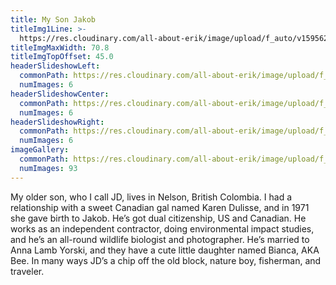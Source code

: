 ```yaml
---
title: My Son Jakob
titleImg1Line: >-
  https://res.cloudinary.com/all-about-erik/image/upload/f_auto/v1595627785/Archives/20.%20My%20Son%20Jakob/my-son-jakob.png
titleImgMaxWidth: 70.8
titleImgTopOffset: 45.0
headerSlideshowLeft:
  commonPath: https://res.cloudinary.com/all-about-erik/image/upload/f_auto/v1595627797/Archives/20.%20My%20Son%20Jakob/header-slideshows/1.%20left/my-son-jakob_slideshow-left_
  numImages: 6
headerSlideshowCenter:
  commonPath: https://res.cloudinary.com/all-about-erik/image/upload/f_auto/v1595627799/Archives/20.%20My%20Son%20Jakob/header-slideshows/2.%20center/my-son-jakob_slideshow-center_
  numImages: 6
headerSlideshowRight:
  commonPath: https://res.cloudinary.com/all-about-erik/image/upload/f_auto/v1595627801/Archives/20.%20My%20Son%20Jakob/header-slideshows/3.%20right/my-son-jakob_slideshow-right_
  numImages: 6
imageGallery:
  commonPath: https://res.cloudinary.com/all-about-erik/image/upload/f_auto/v1595627924/Archives/20.%20My%20Son%20Jakob/gallery/my-son-jakob_gallery-img_
  numImages: 93
---
```

My older son, who I call JD, lives in Nelson, British Colombia. I had a relationship with a sweet Canadian gal named Karen Dulisse, and in 1971 she gave birth to Jakob. He’s got dual citizenship, US and Canadian. He works as an independent contractor, doing environmental impact studies, and he’s an all-round wildlife biologist and photographer. He’s married to Anna Lamb Yorski, and they have a cute little daughter named Bianca, AKA Bee. In many ways JD’s a chip off the old block, nature boy, fisherman, and traveler.